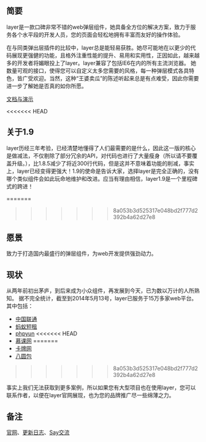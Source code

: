 
## 简要
layer是一款口碑非常不错的web弹层组件，她具备全方位的解决方案，致力于服务各个水平段的开发人员，您的页面会轻松地拥有丰富而友好的操作体验。

在与同类弹出层插件的比较中，layer总是能轻易获胜。她尽可能地在以更少的代码展现更强健的功能，且格外注重性能的提升、易用和实用性，正因如此，越来越多的开发者将媚眼投上了layer。layer兼容了包括IE6在内的所有主流浏览器。 她数量可观的接口，使得您可以自定义太多您需要的风格，每一种弹层模式各具特色，皆广受欢迎。当然，这种“王婆卖瓜”的陈述听起来总是有点难受，因此你需要进一步了解她是否真的如你所愿。

[文档与演示](http://sentsin.com/jquery/layer/) 

<<<<<<< HEAD
## 关于1.9
layer历经三年考验，已经清楚地懂得了人们最需要的是什么，因此这一版的核心是做减法，不仅剔除了部分冗余的API，对代码也进行了大量瘦身（所以请不要覆盖升级。），比1.8.5减少了将近300行代码，但是这并不意味着功能的削减，事实上，layer已经变得更强大！1.9的使命是告诉大家，选择layer是完全正确的，没有哪个类似组件会如此玩命地维护和改进。应当有理由相信，layer1.9是一个里程碑式的跨进！

=======
>>>>>>> 8a053b3d525317e048bd2f777d2392b4a62d27e8
## 愿景
致力于打造国内最盛行的弹层组件，为web开发提供强劲动力。

## 现状
从两年前初出茅庐，到后来成为小众组件，再发展到今天，已为数以万计的人所熟知。
据不完全统计，截至到2014年5月13号，layer已服务于15万多家web平台。
其中包括：
* [中国联通](http://app.10010.com/)
* [蚂蚁短租](http://www.mayi.com/)
* [phpyun](http://www.phpyun.com/)
<<<<<<< HEAD
* [慕课网](http://www.imooc.com/)
=======
* [卡牌网](http://www.kapai.com/)
* [八圆包](http://www.bayuanbao.com/)
>>>>>>> 8a053b3d525317e048bd2f777d2392b4a62d27e8


事实上我们无法获取到更多案例，所以如果您有大型项目也在使用layer，您可以联系作者，以便在layer官网展现，也为您的品牌推广尽一些绵薄之力。


## 备注
[官网](http://sentsin.com/jquery/layer/)、[更新日志](https://github.com/sentsin/layer/blob/master/Update%20Notes.txt)、[Say交流](http://say.sentsin.com/home-48.html)